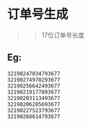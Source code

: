 # 订单号生成

>> 17位订单号长度

## Eg:
````aidl
32190247034793677
32190274970293677
32190256642493677
32190219177893677
32190203113493677
32190206285693677
32190227523793677
32190268614793677
````
